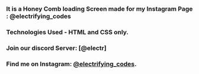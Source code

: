 ### It is a Honey Comb loading Screen made for my Instagram Page : @electrifying_codes

### Technologies Used - HTML and CSS only.

### Join our discord Server: [@electr]
### Find me on Instagram: [@electrifying_codes][Instagram].

[instagram]: https://www.instagram.com/electrifying_codes